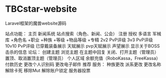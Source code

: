 # TBCstar-website
Laravel框架的魔兽website源码

站点功能：
主页
新闻系统
站点搜索（角色、新闻、公会）
注册
授权
多语言
军械库
+角色名
+职业
+种族
+等级
+物品等级
+专精
2v2 PvP评级
3v3 PvP评级
10v10 PvP评级
已穿戴装备展示
天赋展示
pvp天赋展示
声望展示
显示关于BOSS击杀的信息
论坛：
创建主题
浏览主题
在主题中回复
关闭、打开主题（管理员）
置顶、取消置顶主题（管理员）
个人区域
余额充值（RoboKassa，FreeKassa）
付款历史
更改个人识别码
更改电子邮件
推荐
服务：
种族更改
派系更改
更改名称
解除卡死
移除Mut
解除账户锁定
服务器投票
